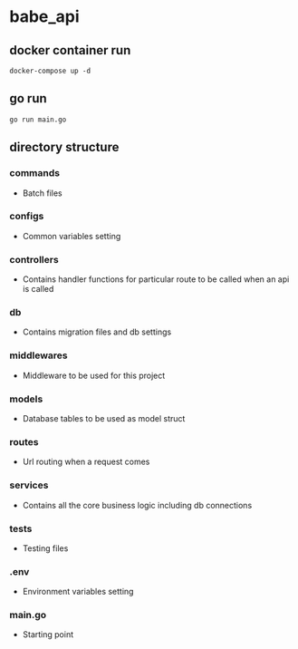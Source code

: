 # babe_api
## docker container run
```
docker-compose up -d
```
## go run
```
go run main.go
```

## directory structure
### commands
- Batch files
### configs
- Common variables setting
### controllers
- Contains handler functions for particular route to be called when an api is called
### db
- Contains migration files and db settings
### middlewares
- Middleware to be used for this project
### models
- Database tables to be used as model struct
### routes
- Url routing when a request comes
### services
- Contains all the core business logic including db connections
### tests
- Testing files
### .env
- Environment variables setting
### main.go
- Starting point
